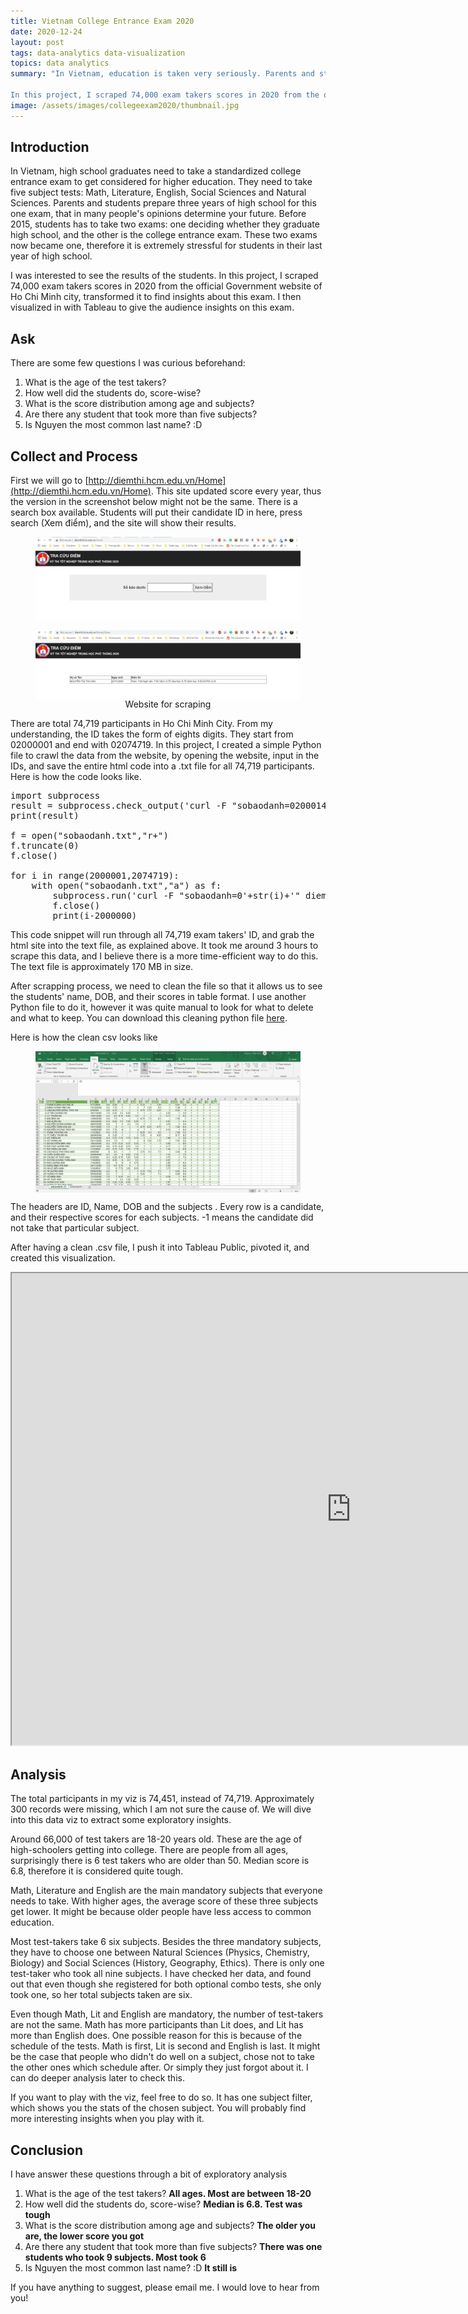 ```yaml
---
title: Vietnam College Entrance Exam 2020
date: 2020-12-24 
layout: post
tags: data-analytics data-visualization
topics: data analytics
summary: "In Vietnam, education is taken very seriously. Parents and students prepare three years of high school for one exam, that in many people's opinions determine your future. Before 2015, students has to take two exams: one deciding whether they graduate high school, and the other is the college entrance exam. These two exams now became one, therefore it is extremely stressful for students in their last year of high school. </br></br>

In this project, I scraped 74,000 exam takers scores in 2020 from the official Government website of Ho Chi Minh City, analyzed it then visualized in with Tableau to give the audience insights on this exam. "
image: /assets/images/collegeexam2020/thumbnail.jpg
---
```

## Introduction  
In Vietnam, high school graduates need to take a standardized college entrance exam to get considered for higher education. They need to take five subject tests: Math, Literature, English, Social Sciences and Natural Sciences. Parents and students prepare three years of high school for this one exam, that in many people's opinions determine your future. Before 2015, students has to take two exams: one deciding whether they graduate high school, and the other is the college entrance exam. These two exams now became one, therefore it is extremely stressful for students in their last year of high school.  

I was interested to see the results of the students. In this project, I scraped 74,000 exam takers scores in 2020 from the official Government website of Ho Chi Minh city, transformed it to find insights about this exam. I then visualized in with Tableau to give the audience insights on this exam.  

## Ask    
There are some few questions I was curious beforehand:  
1. What is the age of the test takers?  
2. How well did the students do, score-wise?  
3. What is the score distribution among age and subjects?  
4. Are there any student that took more than five subjects?  
5. Is Nguyen the most common last name? :D    

## Collect and Process
First we will go to [http://diemthi.hcm.edu.vn/Home](http://diemthi.hcm.edu.vn/Home). This site updated score every year, thus the version in the screenshot below might not be the same. There is a search box available. Students will put their candidate ID in here, press search (Xem điểm), and the site will show their results.

<figure align="center">
	<img align="center" src="/assets/images/collegeexam2020/site.jpg">
</figure>

<figure align="center">
	<img align="center" src="/assets/images/collegeexam2020/site2.jpg" >
	<figcaption>
		Website for scraping
	</figcaption>
</figure>

There are total 74,719 participants in Ho Chi Minh City. From my understanding, the ID takes the form of eights digits. They start from 02000001 and end with 02074719. In this project, I created a simple Python file to crawl the data from the website, by opening the website, input in the IDs, and save the entire html code into a .txt file for all 74,719 participants. Here is how the code looks like.  

<pre>
import subprocess
result = subprocess.check_output('curl -F "sobaodanh=02000145" diemthi.hcm.edu.vn/Home/Show')
print(result)

f = open("sobaodanh.txt","r+")
f.truncate(0)
f.close()

for i in range(2000001,2074719):
    with open("sobaodanh.txt","a") as f:
        subprocess.run('curl -F "sobaodanh=0'+str(i)+'" diemthi.hcm.edu.vn/Home/Show,stdout=f)
        f.close()
        print(i-2000000)
</pre>

This code snippet will run through all 74,719 exam takers' ID, and grab the html site into the text file, as explained above. It took me around 3 hours to scrape this data, and I believe there is a more time-efficient way to do this. The text file is approximately 170 MB in size.  

After scrapping process, we need to clean the file so that it allows us to see the students' name, DOB, and their scores in table format. I use another Python file to do it, however it was quite manual to look for what to delete and what to keep. You can download this cleaning python file [here](assets/images/collegeexam2020/csv_sbd.py).  

Here is how the clean csv looks like 
<figure align="center">
	<img align="center" src="/assets/images/collegeexam2020/csv.jpg">
</figure>

The headers are ID, Name, DOB and the subjects . Every row is a candidate, and their respective scores for each subjects. -1 means the candidate did not take that particular subject. 

After having a clean .csv file, I push it into Tableau Public, pivoted it, and created this visualization.
<iframe src="https://public.tableau.com/app/profile/phan.anh.nguyen/viz/VietnameseCollegeTest2021/VietnamCollegeExam2021?publish=yes:embed=true&:showVizHome=no" height="755" width="1085"></iframe>

## Analysis
The total participants in my viz is 74,451, instead of 74,719. Approximately 300 records were missing, which I am not sure the cause of. We will dive into this data viz to extract some exploratory insights.

Around 66,000 of test takers are 18-20 years old. These are the age of high-schoolers getting into college. There are people from all ages, surprisingly there is 6 test takers who are older than 50. Median score is 6.8, therefore it is considered quite tough.

Math, Literature and English are the main mandatory subjects that everyone needs to take. With higher ages, the average score of these three subjects get lower. It might be because older people have less access to common education. 

Most test-takers take 6 six subjects. Besides the three mandatory subjects, they have to choose one between  Natural Sciences (Physics, Chemistry, Biology) and Social Sciences (History, Geography, Ethics). There is only one test-taker who took all nine subjects. I have checked her data, and found out that even though she registered for both optional combo tests, she only took one, so her total subjects taken are six. 

Even though Math, Lit and English are mandatory, the number of test-takers are not the same. Math has more participants than Lit does, and Lit has more than English does. One possible reason for this is because of the schedule of the tests. Math is first, Lit is second and English is last. It might be the case that people who didn't do well on a subject, chose not to take the other ones which schedule after. Or simply they just forgot about it. I can do deeper analysis later to check this.

If you want to play with the viz, feel free to do so. It has one subject filter, which shows you the stats of the chosen subject. You will probably find more interesting insights when you play with it. 

## Conclusion  
I have answer these questions through a bit of exploratory analysis  
1. What is the age of the test takers?  **All ages. Most are between 18-20**  
2. How well did the students do, score-wise?  **Median is 6.8. Test was tough**  
3. What is the score distribution among age and subjects?  **The older you are, the lower score you got**  
4. Are there any student that took more than five subjects?  **There was one students who took 9 subjects. Most took 6**    
5. Is Nguyen the most common last name? :D   **It still is**  

If you have anything to suggest, please email me. I would love to hear from you! 